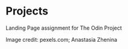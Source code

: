 # Projects

Landing Page assignment for The Odin Project

Image credit: pexels.com; Anastasia Zhenina